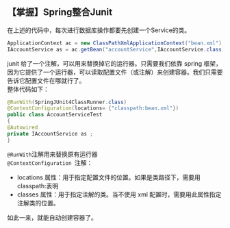## 【掌握】Spring整合Junit
在上述的代码中，每次进行数据库操作都要先创建一个Service的类。  
```java
ApplicationContext ac = new ClassPathXmlApplicationContext("bean.xml"); 
IAccountService as = ac.getBean("accountService",IAccountService.class);
```
junit 给了一个注解，可以用来替换掉它的运行器。只需要我们依靠 spring 框架，因为它提供了一个运行器，可以读取配置文件（或注解）来创建容器。我们只需要告诉它配置文件在哪就行了。  
整体代码如下：  
```java
@RunWith(SpringJUnit4ClassRunner.class) 
@ContextConfiguration(locations= {"classpath:bean.xml"}) 
public class AccountServiceTest 
{
@Autowired 
private IAccountService as ;
}
```
`@RunWith`注解用来替换原有运行器  
`@ContextConfiguration `注解：   
- locations 属性：用于指定配置文件的位置。如果是类路径下，需要用 classpath:表明   
- classes 属性：用于指定注解的类。当不使用 xml 配置时，需要用此属性指定注解类的位置。  

如此一来，就能自动创建容器了。  
